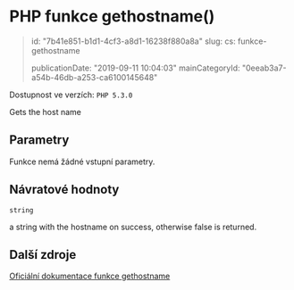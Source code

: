 PHP funkce gethostname()
========================

> id: "7b41e851-b1d1-4cf3-a8d1-16238f880a8a"
> slug:
> 	cs: funkce-gethostname
>
> publicationDate: "2019-09-11 10:04:03"
> mainCategoryId: "0eeab3a7-a54b-46db-a253-ca6100145648"

Dostupnost ve verzích: `PHP 5.3.0`

Gets the host name


Parametry
--------------

Funkce nemá žádné vstupní parametry.

Návratové hodnoty
----------------

`string`

a string with the hostname on success, otherwise false is
returned.

Další zdroje
------------

[Oficiální dokumentace funkce gethostname](https://www.php.net/manual/en/function.gethostname.php)
